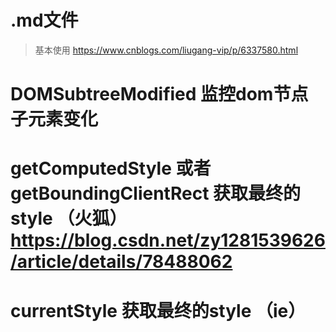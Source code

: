 # .md文件 
 > 基本使用 https://www.cnblogs.com/liugang-vip/p/6337580.html
# DOMSubtreeModified 监控dom节点子元素变化
# getComputedStyle 或者 getBoundingClientRect 获取最终的style （火狐）https://blog.csdn.net/zy1281539626/article/details/78488062
# currentStyle 获取最终的style （ie）
